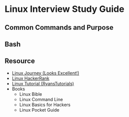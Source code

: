 # Linux Interview Study Guide #

## Common Commands and Purpose ##

## Bash ##

## Resource ## 

- [Linux Journey (Looks Excellent!)](https://linuxjourney.com/)
- [Linux HackerRank](https://www.hackerrank.com/domains/shell)
- [Linux Tutorial (RyansTutorials)](https://ryanstutorials.net/linuxtutorial/)
- Books
  - Linux Bible
  - Linux Command Line
  - Linux Basics for Hackers
  - Linux Pocket Guide